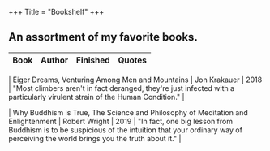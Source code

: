 +++
Title = "Bookshelf"
+++

## An assortment of my favorite books.

| Book | Author | Finished | Quotes |
| -----|-------|-------|------- |

| Eiger Dreams, Venturing Among Men and Mountains | Jon Krakauer | 2018 | "Most climbers aren't in fact deranged, they're just infected with a particularly virulent strain of the Human Condition." |

| Why Buddhism is True, The Science and Philosophy of Meditation and Enlightenment | Robert Wright | 2019 | "In fact, one big lesson from Buddhism is to be suspicious of the intuition that your ordinary way of perceiving the world brings you the truth about it." |
